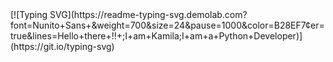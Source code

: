 <!-- ### Hi there 👋 --!>

<div> 

[![Typing SVG](https://readme-typing-svg.demolab.com?font=Nunito+Sans+&weight=700&size=24&pause=1000&color=B28EF7&center=true&lines=Hello+there+!!+;I+am+Kamila;I+am+a+Python+Developer)](https://git.io/typing-svg)

</div>



<!--
**kama1990/kama1990** is a ✨ _special_ ✨ repository because its `README.md` (this file) appears on your GitHub profile.

Here are some ideas to get you started:

- 🔭 I’m currently working on ...
- 🌱 I’m currently learning ...
- 👯 I’m looking to collaborate on ...
- 🤔 I’m looking for help with ...
- 💬 Ask me about ...
- 📫 How to reach me: ...
- 😄 Pronouns: ...
- ⚡ Fun fact: ...
-->
